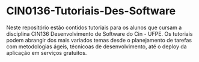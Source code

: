 # CIN0136-Tutoriais-Des-Software
Neste repositório estão contidos tutoriais para os alunos que cursam a disciplina CIN136 Desenvolvimento de Software do Cin - UFPE. Os tutoriais podem abrangir dos mais variados temas desde o planejamento de tarefas com metodologias ágeis, técnicoas de desenvolvimento, até o deploy da aplicação em serviços gratuitos.
